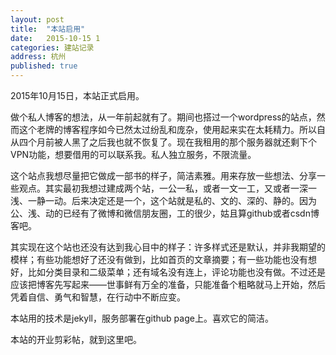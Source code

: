 ```yaml
---
layout: post
title:  "本站启用"
date:   2015-10-15 1
categories: 建站记录
address: 杭州
published: true
---
```

2015年10月15日，本站正式启用。

<!--@excerpt-->
做个私人博客的想法，从一年前起就有了。期间也搭过一个wordpress的站点，然而这个老牌的博客程序如今已然太过纷乱和庞杂，使用起来实在太耗精力。所以自从四个月前被人黑了之后我也就不恢复了。现在我租用的那个服务器就还剩下个VPN功能，想要借用的可以联系我。私人独立服务，不限流量。

这个站点我想尽量把它做成一部书的样子，简洁素雅。用来存放一些想法、分享一些观点。其实最初我想过建成两个站，一公一私，或者一文一工，又或者一深一浅、一静一动。后来决定还是一个，这个站就是私的、文的、深的、静的。因为公、浅、动的已经有了微博和微信朋友圈，工的很少，姑且算github或者csdn博客吧。

其实现在这个站也还没有达到我心目中的样子：许多样式还是默认，并非我期望的模样；有些功能想好了还没有做到，比如首页的文章摘要；有一些功能也没有想好，比如分类目录和二级菜单；还有域名没有连上，评论功能也没有做。不过还是应该把博客先写起来——世事鲜有万全的准备，只能准备个粗略就马上开始，然后凭着自信、勇气和智慧，在行动中不断应变。

本站用的技术是jekyll，服务部署在github page上。喜欢它的简洁。

本站的开业剪彩帖，就到这里吧。
